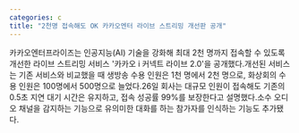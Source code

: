 ```yaml
---
categories: c
title: "2천명 접속해도 OK 카카오엔터 라이브 스트리밍 개선판 공개"
---
```

카카오엔터프라이즈는 인공지능(AI) 기술을 강화해 최대 2천 명까지 접속할 수 있도록 개선한 라이브 스트리밍 서비스 &#39;카카오 i 커넥트 라이브 2.0&#39;을 공개했다.개선된 서비스는 기존 서비스와 비교했을 때 생방송 수용 인원은 1천 명에서 2천 명으로, 화상회의 수용 인원은 100명에서 500명으로 늘었다.26일 회사는 대규모 인원이 접속해도 기존의 0.5초 지연 대기 시간은 유지하고, 접속 성공률 99%를 보장한다고 설명했다.소수 오디오 채널을 감지하는 기능으로 유의미한 대화를 하는 참가자를 인식하는 기능도 추가됐다.